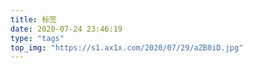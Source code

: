 ```yaml
---
title: 标签
date: 2020-07-24 23:46:19
type: "tags"
top_img: "https://s1.ax1x.com/2020/07/29/aZB0iD.jpg"
---
```

